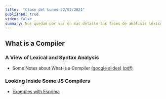 ```yaml
---
title:  "Clase del Lunes 22/02/2021"
published: true
video: false
summary: Nos quedan por ver en mas detalle las fases de análisis léxico y sintáctico. Si nos da tiempo nos introduciremos en los ASTs de los compiladores de JS
---
```


## What is a Compiler

### A View of Lexical and Syntax Analysis

* Some Notes about What is a Compiler [(google slides)](https://docs.google.com/presentation/d/1N8h99dXzud9HzH8XY6QCZSmATCAWXtZebuqRTiy8qMU/edit?usp=sharing) [(pdf)]({{site.baseurl}}/assets/pdfs/intro-2-compilers.pdf)

### Looking Inside Some JS Compilers

* [Examples with Esprima](esprima)

